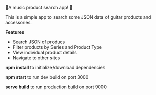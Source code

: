 
🎸A music product search app! 🎸 
 
 
 <p>
 This is a simple app to search some JSON data of guitar products and accessories.
 </p>
 
 **Features**
 <ul>
 <li>Search JSON of producs</li>
 <li>Filter products by Series and Product Type</li>
 <li>View individual product details</li>
 <li>Navigate to other sites</li>
 </ul>
  
<p><b>npm install</b> to initialize/download dependencies</p>
<p>
 <b>npm start</b> to run dev build on port 3000
</p>
 <p>
  <b>serve build</b> to run production build on port 9000
</p>
